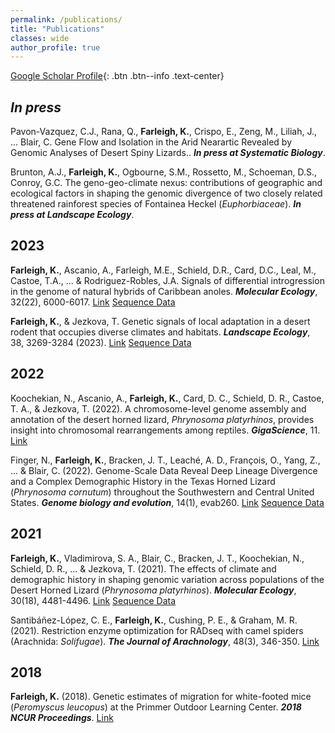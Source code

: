 ```yaml
---
permalink: /publications/
title: "Publications"
classes: wide
author_profile: true
---
```


[Google Scholar Profile](https://scholar.google.com/citations?user=ZKbwA2oAAAAJ&hl=en){: .btn .btn--info .text-center}

## _In press_ 

Pavon-Vazquez, C.J., Rana, Q.,  __Farleigh, K.__, Crispo, E., Zeng, M., Liliah, J., ... Blair, C. Gene Flow and Isolation in the Arid Nearartic Revealed by Genomic Analyses of Desert Spiny Lizards.. __*In press at Systematic Biology*__.

Brunton, A.J., __Farleigh, K.__, Ogbourne, S.M., Rossetto, M., Schoeman, D.S., Conroy, G.C. The geno-geo-climate nexus: contributions of geographic and ecological factors in shaping the genomic divergence of two closely related threatened rainforest species of Fontainea Heckel (_Euphorbiaceae_). __*In press at Landscape Ecology*__.

## 2023

__Farleigh, K.__, Ascanio, A., Farleigh, M.E., Schield, D.R., Card, D.C., Leal, M., Castoe, T.A., ... & Rodriguez-Robles, J.A. Signals of differential introgression in the genome of natural hybrids of Caribbean anoles. __*Molecular Ecology*__, 32(22), 6000-6017. [Link](https://onlinelibrary.wiley.com/doi/full/10.1111/mec.17170) [Sequence Data](https://www.ncbi.nlm.nih.gov/bioproject/PRJNA1023949)

__Farleigh, K.__, & Jezkova, T. Genetic signals of local adaptation in a desert rodent that occupies diverse climates and habitats. __*Landscape Ecology*__, 38, 3269-3284 (2023). [Link](https://doi.org/10.1007/s10980-023-01774-z) [Sequence Data](https://www.ncbi.nlm.nih.gov/bioproject/?term=PRJNA1013576)

## 2022

Koochekian, N., Ascanio, A., __Farleigh, K.__, Card, D. C., Schield, D. R., Castoe, T. A., & Jezkova, T. (2022). A chromosome-level genome assembly and annotation of the desert horned lizard, _Phrynosoma platyrhinos_, provides insight into chromosomal rearrangements among reptiles. __*GigaScience*__, 11. [Link](https://academic.oup.com/gigascience/article/doi/10.1093/gigascience/giab098/6521878?login=true)

Finger, N., __Farleigh, K.__, Bracken, J. T., Leaché, A. D., François, O., Yang, Z., ... & Blair, C. (2022). Genome-Scale Data Reveal Deep Lineage Divergence and a Complex Demographic History in the Texas Horned Lizard (_Phrynosoma cornutum_) throughout the Southwestern and Central United States. __*Genome biology and evolution*__, 14(1), evab260. [Link](https://academic.oup.com/gbe/article/14/1/evab260/6443127?login=true) [Sequence Data](https://www.ncbi.nlm.nih.gov/bioproject/780191)

## 2021

__Farleigh, K.__, Vladimirova, S. A., Blair, C., Bracken, J. T., Koochekian, N., Schield, D. R., ... & Jezkova, T. (2021). The effects of climate and demographic history in shaping genomic variation across populations of the Desert Horned Lizard (_Phrynosoma platyrhinos_). __*Molecular Ecology*__, 30(18), 4481-4496. [Link](https://onlinelibrary.wiley.com/doi/abs/10.1111/mec.16070) [Sequence Data](https://www.ncbi.nlm.nih.gov/bioproject/PRJNA743315)


Santibáñez-López, C. E., __Farleigh, K.__, Cushing, P. E., & Graham, M. R. (2021). Restriction enzyme optimization for RADseq with camel spiders (Arachnida: _Solifugae_). __*The Journal of Arachnology*__, 48(3), 346-350. [Link](https://bioone.org/journals/the-journal-of-arachnology/volume-48/issue-3/JoA-S-20-040/Restriction-enzyme-optimization-for-RADseq-with-camel-spiders-Arachnida/10.1636/JoA-S-20-040.short)

## 2018

__Farleigh, K.__ (2018). Genetic estimates of migration for white-footed mice (_Peromyscus leucopus_) at the Primmer Outdoor Learning Center. __*2018 NCUR Proceedings*__. [Link](http://libjournals.unca.edu/ncur/wp-content/uploads/2021/03/Farleigh-Keaka-FINAL-m.pdf)
